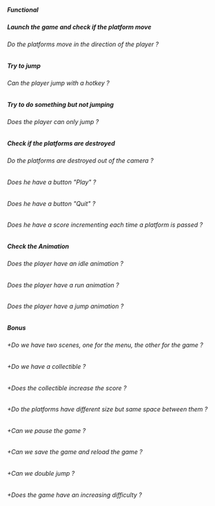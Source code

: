 ##### Functional

##### Launch the game and check if the platform move

###### Do the platforms move in the direction of the player ?

##### Try to jump

###### Can the player jump with a hotkey ?

##### Try to do something but not jumping

###### Does the player can only jump ?

##### Check if the platforms are destroyed

###### Do the platforms are destroyed out of the camera ?

###### Does he have a button "Play" ?

###### Does he have a button "Quit" ?

###### Does he have a score incrementing each time a platform is passed ?

##### Check the Animation

###### Does the player have an idle animation ?

###### Does the player have a run animation ?

###### Does the player have a jump animation ?

##### Bonus

###### +Do we have two scenes, one for the menu, the other for the game ?

###### +Do we have a collectible ?

###### +Does the collectible increase the score ?

###### +Do the platforms have different size but same space between them ?

###### +Can we pause the game ?

###### +Can we save the game and reload the game ?

###### +Can we double jump ?

###### +Does the game have an increasing difficulty ?


